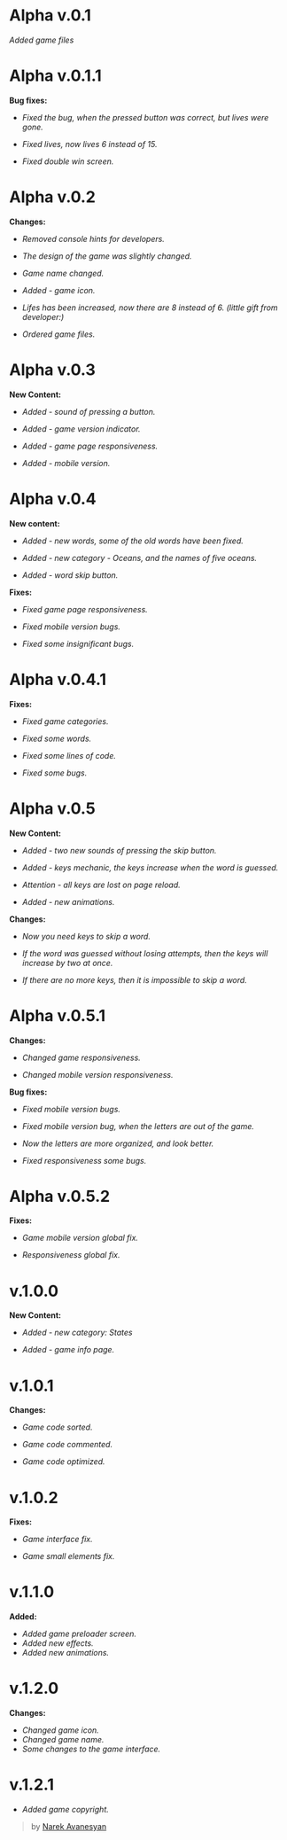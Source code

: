 # Alpha v.0.1

*Added game files*

# Alpha v.0.1.1

**Bug fixes:**

- *Fixed the bug, when the pressed button was correct, but lives were gone.*

- *Fixed lives, now lives 6 instead of 15.*

- *Fixed double win screen.*

# Alpha v.0.2

**Changes:**

- *Removed console hints for developers.*

- *The design of the game was slightly changed.*

- *Game name changed.*

- *Added - game icon.*

- *Lifes has been increased, now there are 8 instead of 6. (little gift from developer:)*

- *Ordered game files.*

# Alpha v.0.3

**New Content:**

- *Added - sound of pressing a button.*

- *Added - game version indicator.*

- *Added - game page responsiveness.*

- *Added - mobile version.*

# Alpha v.0.4

**New content:**

- *Added - new words, some of the old words have been fixed.*

- *Added - new category - Oceans, and the names of five oceans.*

- *Added - word skip button.*

**Fixes:**

- *Fixed game page responsiveness.*

- *Fixed mobile version bugs.*

- *Fixed some insignificant bugs.*

# Alpha v.0.4.1

**Fixes:**

- *Fixed game categories.*

- *Fixed some words.*

- *Fixed some lines of code.*

- *Fixed some bugs.*

# Alpha v.0.5

**New Content:**

- *Added - two new sounds of pressing the skip button.*

- *Added - keys mechanic, the keys increase when the word is guessed.*

- *Attention - all keys are lost on page reload.*

- *Added - new animations.*

**Changes:**

- *Now you need keys to skip a word.*

- *If the word was guessed without losing attempts, then the keys will increase by two at once.*

- *If there are no more keys, then it is impossible to skip a word.*

# Alpha v.0.5.1

**Changes:**

- *Changed game responsiveness.*

- *Changed mobile version responsiveness.*

**Bug fixes:**

- *Fixed mobile version bugs.*

- *Fixed mobile version bug, when the letters are out of the game.*

- *Now the letters are more organized, and look better.*

- *Fixed responsiveness some bugs.*


# Alpha v.0.5.2

**Fixes:**

- *Game mobile version global fix.*

- *Responsiveness global fix.*

# v.1.0.0

**New Content:**

- *Added - new category: States*

- *Added - game info page.*

# v.1.0.1

**Changes:**

- *Game code sorted.*

- *Game code commented.*

- *Game code optimized.*

# v.1.0.2

**Fixes:**

- *Game interface fix.*

- *Game small elements fix.*

# v.1.1.0

**Added:**

- *Added game preloader screen.*
- *Added new effects.*
- *Added new animations.*

# v.1.2.0

**Changes:**

- *Changed game icon.*
- *Changed game name.*
- *Some changes to the game interface.*

# v.1.2.1

- *Added game copyright.*

> by [Narek Avanesyan](https://narekavanesyan.blogspot.com/)